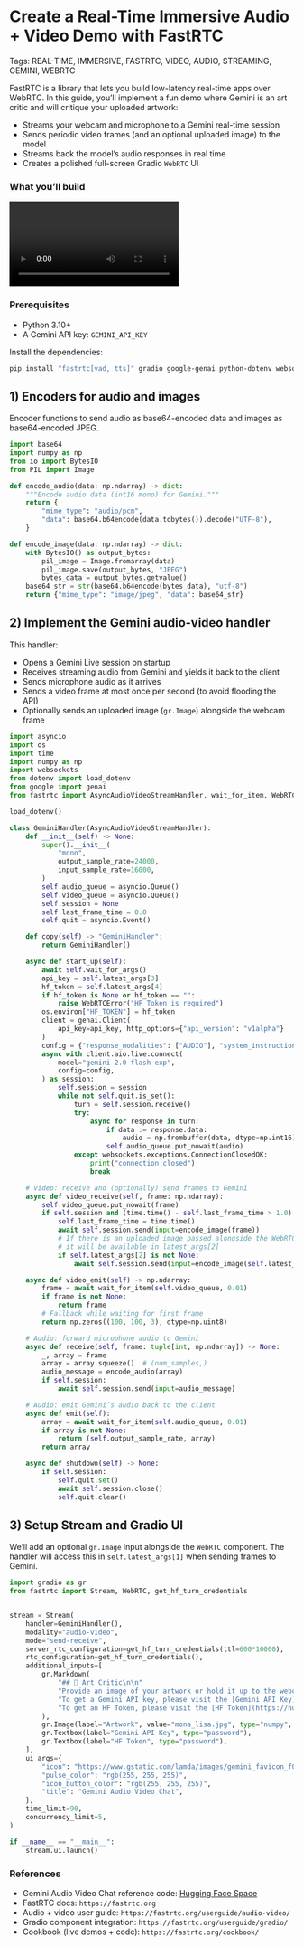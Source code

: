 # Create a Real-Time Immersive Audio + Video Demo with FastRTC

Tags: REAL-TIME, IMMERSIVE, FASTRTC, VIDEO, AUDIO, STREAMING, GEMINI, WEBRTC

FastRTC is a library that lets you build low-latency real-time apps over WebRTC. In this guide, you’ll implement a fun demo where Gemini is an art critic and will critique your uploaded artwork:

- Streams your webcam and microphone to a Gemini real-time session
- Sends periodic video frames (and an optional uploaded image) to the model
- Streams back the model’s audio responses in real time
- Creates a polished full-screen Gradio `WebRTC` UI

### What you’ll build

<video autoplay loop>
  <source src="https://github.com/gradio-app/gradio/blob/main/guides/assets/art-critic.mp4?raw=true" type="video/mp4" />
</video>

### Prerequisites

- Python 3.10+
- A Gemini API key: `GEMINI_API_KEY`

Install the dependencies:

```bash
pip install "fastrtc[vad, tts]" gradio google-genai python-dotenv websockets pillow
```

## 1) Encoders for audio and images

Encoder functions to send audio as base64-encoded data and images as base64-encoded JPEG.

```python
import base64
import numpy as np
from io import BytesIO
from PIL import Image

def encode_audio(data: np.ndarray) -> dict:
    """Encode audio data (int16 mono) for Gemini."""
    return {
        "mime_type": "audio/pcm",
        "data": base64.b64encode(data.tobytes()).decode("UTF-8"),
    }

def encode_image(data: np.ndarray) -> dict:
    with BytesIO() as output_bytes:
        pil_image = Image.fromarray(data)
        pil_image.save(output_bytes, "JPEG")
        bytes_data = output_bytes.getvalue()
    base64_str = str(base64.b64encode(bytes_data), "utf-8")
    return {"mime_type": "image/jpeg", "data": base64_str}
```

## 2) Implement the Gemini audio-video handler

This handler:

- Opens a Gemini Live session on startup
- Receives streaming audio from Gemini and yields it back to the client
- Sends microphone audio as it arrives
- Sends a video frame at most once per second (to avoid flooding the API)
- Optionally sends an uploaded image (`gr.Image`) alongside the webcam frame

```python
import asyncio
import os
import time
import numpy as np
import websockets
from dotenv import load_dotenv
from google import genai
from fastrtc import AsyncAudioVideoStreamHandler, wait_for_item, WebRTCError

load_dotenv()

class GeminiHandler(AsyncAudioVideoStreamHandler):
    def __init__(self) -> None:
        super().__init__(
            "mono",
            output_sample_rate=24000,
            input_sample_rate=16000,
        )
        self.audio_queue = asyncio.Queue()
        self.video_queue = asyncio.Queue()
        self.session = None
        self.last_frame_time = 0.0
        self.quit = asyncio.Event()

    def copy(self) -> "GeminiHandler":
        return GeminiHandler()

    async def start_up(self):
        await self.wait_for_args()
        api_key = self.latest_args[3]
        hf_token = self.latest_args[4]
        if hf_token is None or hf_token == "":
            raise WebRTCError("HF Token is required")
        os.environ["HF_TOKEN"] = hf_token
        client = genai.Client(
            api_key=api_key, http_options={"api_version": "v1alpha"}
        )
        config = {"response_modalities": ["AUDIO"], "system_instruction": "You are an art critic that will critique the artwork passed in as an image to the user. Critique the artwork in a funny and lighthearted way. Be concise and to the point. Be friendly and engaging. Be helpful and informative. Be funny and lighthearted."}
        async with client.aio.live.connect(
            model="gemini-2.0-flash-exp",
            config=config,
        ) as session:
            self.session = session
            while not self.quit.is_set():
                turn = self.session.receive()
                try:
                    async for response in turn:
                        if data := response.data:
                            audio = np.frombuffer(data, dtype=np.int16).reshape(1, -1)
                        self.audio_queue.put_nowait(audio)
                except websockets.exceptions.ConnectionClosedOK:
                    print("connection closed")
                    break

    # Video: receive and (optionally) send frames to Gemini
    async def video_receive(self, frame: np.ndarray):
        self.video_queue.put_nowait(frame)
        if self.session and (time.time() - self.last_frame_time > 1.0):
            self.last_frame_time = time.time()
            await self.session.send(input=encode_image(frame))
            # If there is an uploaded image passed alongside the WebRTC component,
            # it will be available in latest_args[2]
            if self.latest_args[2] is not None:
                await self.session.send(input=encode_image(self.latest_args[2]))

    async def video_emit(self) -> np.ndarray:
        frame = await wait_for_item(self.video_queue, 0.01)
        if frame is not None:
            return frame
        # Fallback while waiting for first frame
        return np.zeros((100, 100, 3), dtype=np.uint8)

    # Audio: forward microphone audio to Gemini
    async def receive(self, frame: tuple[int, np.ndarray]) -> None:
        _, array = frame
        array = array.squeeze()  # (num_samples,)
        audio_message = encode_audio(array)
        if self.session:
            await self.session.send(input=audio_message)

    # Audio: emit Gemini’s audio back to the client
    async def emit(self):
        array = await wait_for_item(self.audio_queue, 0.01)
        if array is not None:
            return (self.output_sample_rate, array)
        return array

    async def shutdown(self) -> None:
        if self.session:
            self.quit.set()
            await self.session.close()
            self.quit.clear()
```

## 3) Setup Stream and Gradio UI

We’ll add an optional `gr.Image` input alongside the `WebRTC` component. The handler will access this in `self.latest_args[1]` when sending frames to Gemini.

```python
import gradio as gr
from fastrtc import Stream, WebRTC, get_hf_turn_credentials


stream = Stream(
    handler=GeminiHandler(),
    modality="audio-video",
    mode="send-receive",
    server_rtc_configuration=get_hf_turn_credentials(ttl=600*10000),
    rtc_configuration=get_hf_turn_credentials(),
    additional_inputs=[
        gr.Markdown(
            "## 🎨 Art Critic\n\n"
            "Provide an image of your artwork or hold it up to the webcam, and Gemini will critique it for you."
            "To get a Gemini API key, please visit the [Gemini API Key](https://aistudio.google.com/apikey) page."
            "To get an HF Token, please visit the [HF Token](https://huggingface.co/settings/tokens) page."
        ),
        gr.Image(label="Artwork", value="mona_lisa.jpg", type="numpy", sources=["upload", "clipboard"]),
        gr.Textbox(label="Gemini API Key", type="password"),
        gr.Textbox(label="HF Token", type="password"),
    ],
    ui_args={
        "icon": "https://www.gstatic.com/lamda/images/gemini_favicon_f069958c85030456e93de685481c559f160ea06b.png",
        "pulse_color": "rgb(255, 255, 255)",
        "icon_button_color": "rgb(255, 255, 255)",
        "title": "Gemini Audio Video Chat",
    },
    time_limit=90,
    concurrency_limit=5,
)

if __name__ == "__main__":
    stream.ui.launch()

```

### References

- Gemini Audio Video Chat reference code: [Hugging Face Space](https://huggingface.co/spaces/gradio/gemini-audio-video/blob/main/app.py)
- FastRTC docs: `https://fastrtc.org`
- Audio + video user guide: `https://fastrtc.org/userguide/audio-video/`
- Gradio component integration: `https://fastrtc.org/userguide/gradio/`
- Cookbook (live demos + code): `https://fastrtc.org/cookbook/`
